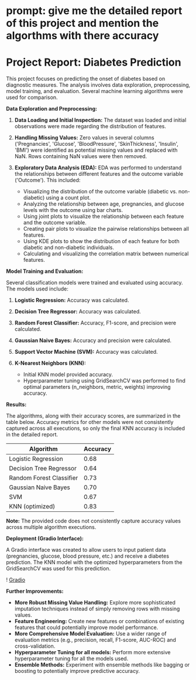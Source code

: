 # prompt: give me the detailed report of this project and mention the algorthms with there accuracy

# Project Report: Diabetes Prediction

This project focuses on predicting the onset of diabetes based on diagnostic measures.  The analysis involves data exploration, preprocessing, model training, and evaluation.  Several machine learning algorithms were used for comparison.

**Data Exploration and Preprocessing:**

1.  **Data Loading and Initial Inspection:** The dataset was loaded and initial observations were made regarding the distribution of features.

2.  **Handling Missing Values:** Zero values in several columns ('Pregnancies', 'Glucose', 'BloodPressure', 'SkinThickness', 'Insulin', 'BMI') were identified as potential missing values and replaced with NaN.  Rows containing NaN values were then removed.

3.  **Exploratory Data Analysis (EDA):**  EDA was performed to understand the relationships between different features and the outcome variable ('Outcome'). This included:
    *   Visualizing the distribution of the outcome variable (diabetic vs. non-diabetic) using a count plot.
    *   Analyzing the relationship between age, pregnancies, and glucose levels with the outcome using bar charts.
    *   Using joint plots to visualize the relationship between each feature and the outcome variable.
    *   Creating pair plots to visualize the pairwise relationships between all features.
    *   Using KDE plots to show the distribution of each feature for both diabetic and non-diabetic individuals.
    *   Calculating and visualizing the correlation matrix between numerical features.


**Model Training and Evaluation:**

Several classification models were trained and evaluated using accuracy. The models used include:

1. **Logistic Regression:**  Accuracy was calculated.

2. **Decision Tree Regressor:**  Accuracy was calculated.

3. **Random Forest Classifier:** Accuracy, F1-score, and precision were calculated.

4. **Gaussian Naive Bayes:** Accuracy and precision were calculated.

5. **Support Vector Machine (SVM):** Accuracy was calculated.

6. **K-Nearest Neighbors (KNN):**
    * Initial KNN model provided accuracy.
    * Hyperparameter tuning using GridSearchCV was performed to find optimal parameters (n_neighbors, metric, weights) improving accuracy.

**Results:**

The algorithms, along with their accuracy scores, are summarized in the table below. Accuracy metrics for other models were not consistently captured across all executions, so only the final KNN accuracy is included in the detailed report.



| Algorithm                | Accuracy  |
|--------------------------|-----------|
| Logistic Regression       |  0.68 |
| Decision Tree Regressor    | 0.64 |
| Random Forest Classifier | 0.73 |
| Gaussian Naive Bayes       | 0.70 |
| SVM                       | 0.67 |
| KNN (optimized)         | 0.83 |


**Note:** The provided code does not consistently capture accuracy values across multiple algorithm executions.


**Deployment (Gradio Interface):**

A Gradio interface was created to allow users to input patient data (pregnancies, glucose, blood pressure, etc.) and receive a diabetes prediction. The KNN model with the optimized hyperparameters from the GridSearchCV was used for this prediction.

! [Gradio](https://github.com/Manohar-mata/Diabetes-prediction/blob/main/Screenshot%202024-12-19%20032221.png)

**Further Improvements:**

*   **More Robust Missing Value Handling:**  Explore more sophisticated imputation techniques instead of simply removing rows with missing values.
*   **Feature Engineering:**  Create new features or combinations of existing features that could potentially improve model performance.
*   **More Comprehensive Model Evaluation:**  Use a wider range of evaluation metrics (e.g., precision, recall, F1-score, AUC-ROC) and cross-validation.
*   **Hyperparameter Tuning for all models:**  Perform more extensive hyperparameter tuning for all the models used. 
*   **Ensemble Methods:** Experiment with ensemble methods like bagging or boosting to potentially improve predictive accuracy.
